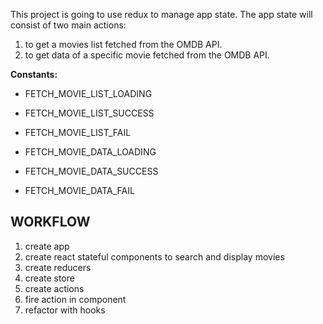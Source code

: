 This project is going to use redux to manage app state.
The app state will consist of two main actions:

1. to get a movies list fetched from the OMDB API. 
2. to get data of a specific movie fetched from the OMDB API. 

**Constants:**
- FETCH_MOVIE_LIST_LOADING
- FETCH_MOVIE_LIST_SUCCESS
- FETCH_MOVIE_LIST_FAIL

- FETCH_MOVIE_DATA_LOADING
- FETCH_MOVIE_DATA_SUCCESS
- FETCH_MOVIE_DATA_FAIL

## WORKFLOW

1. create app
1. create react stateful components to search and display movies
1. create reducers
1. create store
1. create actions
1. fire action in component
1. refactor with hooks
   